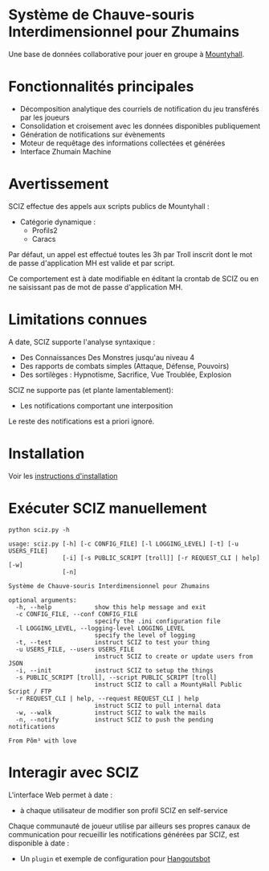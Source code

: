# Système de Chauve-souris Interdimensionnel pour Zhumains

Une base de données collaborative pour jouer en groupe à [Mountyhall](https://www.mountyhall.com).

# Fonctionnalités principales

* Décomposition analytique des courriels de notification du jeu transférés par les joueurs
* Consolidation et croisement avec les données disponibles publiquement
* Génération de notifications sur évènements
* Moteur de requêtage des informations collectées et générées
* Interface Zhumain Machine

# Avertissement

SCIZ effectue des appels aux scripts publics de Mountyhall :
  - Catégorie dynamique :
    - Profils2
    - Caracs

Par défaut, un appel est effectué toutes les 3h par Troll inscrit dont le mot de passe d'application MH est valide et par script.

Ce comportement est à date modifiable en éditant la crontab de SCIZ ou en ne saisissant pas de mot de passe d'application MH.

# Limitations connues

A date, SCIZ supporte l'analyse syntaxique :
  * Des Connaissances Des Monstres jusqu'au niveau 4
  * Des rapports de combats simples (Attaque, Défense, Pouvoirs)
  * Des sortilèges : Hypnotisme, Sacrifice, Vue Troublée, Explosion

SCIZ ne supporte pas (et plante lamentablement):
  * Les notifications comportant une interposition

Le reste des notifications est a priori ignoré.

# Installation
Voir les [instructions d'installation](INSTALL.md)

# Exécuter SCIZ manuellement
```python sciz.py -h```

```
usage: sciz.py [-h] [-c CONFIG_FILE] [-l LOGGING_LEVEL] [-t] [-u USERS_FILE]
               [-i] [-s PUBLIC_SCRIPT [troll]] [-r REQUEST_CLI | help] [-w]
               [-n]

Système de Chauve-souris Interdimensionnel pour Zhumains

optional arguments:
  -h, --help            show this help message and exit
  -c CONFIG_FILE, --conf CONFIG_FILE
                        specify the .ini configuration file
  -l LOGGING_LEVEL, --logging-level LOGGING_LEVEL
                        specify the level of logging
  -t, --test            instruct SCIZ to test your thing
  -u USERS_FILE, --users USERS_FILE
                        instruct SCIZ to create or update users from JSON
  -i, --init            instruct SCIZ to setup the things
  -s PUBLIC_SCRIPT [troll], --script PUBLIC_SCRIPT [troll]
                        instruct SCIZ to call a MountyHall Public Script / FTP
  -r REQUEST_CLI | help, --request REQUEST_CLI | help
                        instruct SCIZ to pull internal data
  -w, --walk            instruct SCIZ to walk the mails
  -n, --notify          instruct SCIZ to push the pending notifications

From Põm³ with love
```

# Interagir avec SCIZ

L'interface Web permet à date :
  - à chaque utilisateur de modifier son profil SCIZ en self-service

Chaque communauté de joueur utilise par ailleurs ses propres canaux de communication pour recueillir les notifications générées par SCIZ, est disponible à date :
  * Un ```plugin``` et exemple de configuration pour [Hangoutsbot](https://github.com/hangoutsbot/hangoutsbot)
